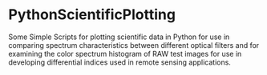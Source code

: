 # PythonScientificPlotting
Some Simple Scripts for plotting scientific data in Python for use in comparing spectrum characteristics between different optical filters and for examining the color spectrum histogram of RAW test images for use in developing differential indices used in remote sensing applications.

